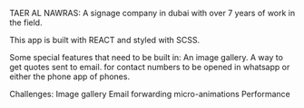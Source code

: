 TAER AL NAWRAS:
 A signage company in dubai with over 7 years of work in the field.

This app is built with REACT and styled with SCSS.

Some special features that need to be built in:
An image gallery.
A way to get quotes sent to email.
for contact numbers to be opened in whatsapp or either the phone app of phones.

Challenges:
Image gallery
Email forwarding
micro-animations
Performance

